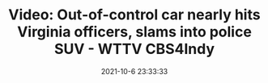 ---
"title": "Video: Out-of-control car nearly hits Virginia officers, slams into police SUV - WTTV CBS4Indy"
"date": "2021-10-6 23:33:33"
"feed_name": "GOOGLENEWSCONSTRUCTION"
"feed_website": "https://news.google.com/search?q=construction%2Bincident&hl=en-US&gl=US&ceid=US:en"
"feed_rss": "https://news.google.com/rss/search?q=construction%2Bincident&hl=en-US&gl=US&ceid=US:en"
"link": "https://cbs4indy.com/news/video-out-of-control-car-nearly-hits-virginia-officers-slams-into-police-suv/"
"source": "{'href': 'https://cbs4indy.com', 'title': 'WTTV CBS4Indy'}"
"file": "_posts/2021-1-1-df95553c24f934784ffa2c9db552feea24fa3ba0.md"
"accident": "0"
"drilling": "0"
"dead": "0"
"injured": "0"
"arrested": "0"
"place": "unknown place"
"where": "unknown site"
"causes": "unknown"
"place_uri": "unknown place"
---